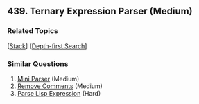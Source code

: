 <!--|This file generated by command(leetcode description); DO NOT EDIT.    |-->
<!--+----------------------------------------------------------------------+-->
<!--|@author    Openset <openset.wang@gmail.com>                           |-->
<!--|@link      https://github.com/openset                                 |-->
<!--|@home      https://github.com/openset/leetcode                        |-->
<!--+----------------------------------------------------------------------+-->

## 439. Ternary Expression Parser (Medium)



### Related Topics
  [[Stack](https://github.com/openset/leetcode/tree/master/tag/stack/README.md)]
  [[Depth-first Search](https://github.com/openset/leetcode/tree/master/tag/depth-first-search/README.md)]

### Similar Questions
  1. [Mini Parser](https://github.com/openset/leetcode/tree/master/problems/mini-parser) (Medium)
  1. [Remove Comments](https://github.com/openset/leetcode/tree/master/problems/remove-comments) (Medium)
  1. [Parse Lisp Expression](https://github.com/openset/leetcode/tree/master/problems/parse-lisp-expression) (Hard)
